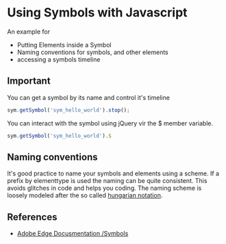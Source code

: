 # Using Symbols with Javascript 

An example for

* Putting Elements inside a Symbol
* Naming conventions for symbols, and other elements
* accessing a symbols timeline

## Important 

You can get a symbol by its name and control it's timeline

```javascript
sym.getSymbol('sym_hello_world').stop();
````

You can interact with the symbol using jQuery vir the $ member variable. 

```javascript
sym.getSymbol('sym_hello_world').$
````

## Naming conventions

It's good practice to name your symbols and elements using a scheme. If a prefix by elementtype is used the naming can be quite consistent. This avoids glitches in code and helps you coding. The naming scheme is loosely modeled after the so called [hungarian notation](http://en.wikipedia.org/wiki/Hungarian_notation).

## References 

* [Adobe Edge Docusmentation /Symbols](http://www.adobe.com/devnet-docs/edgeanimate/api/current/index.html#Edge_Animate_symbols)
